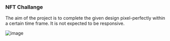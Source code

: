 ### NFT Challange
The aim of the project is to complete the given design pixel-perfectly within a certain time frame. It is not expected to be responsive.

![image](https://github.com/dukeofsoftware/nft-challange/assets/89215036/64d642f0-a1f9-45e0-a2f4-b18920da91f2)
